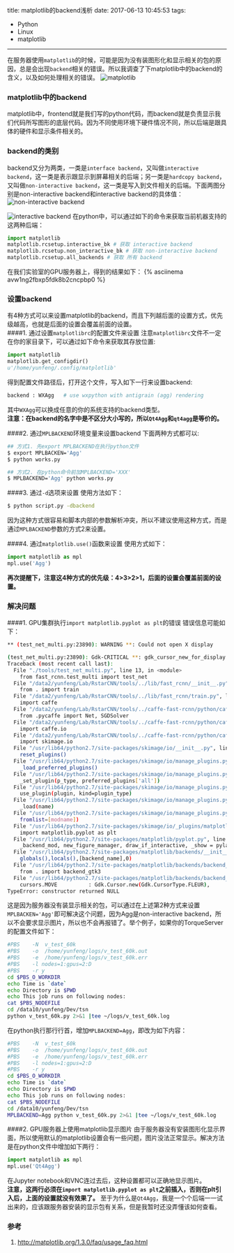 title: matplotlib的backend浅析
date: 2017-06-13 10:45:53
tags:
 - Python
 - Linux
 - matplotlib
---
在服务器使用`matplotlib`的时候，可能是因为没有装图形化和显示相关的包的原因，总是会出现`backend`相关的错误。所以我调查了下matplotlib中的backend的含义，以及如何处理相关的错误。
![matplotlib](http://matplotlib.org/1.3.0/_static/logo2.png)
<!--more-->


### matplotlib中的backend
matplotlib中，frontend就是我们写的python代码，而backend就是负责显示我们代码所写图形的底层代码。因为不同使用环境下硬件情况不同，所以后端是跟具体的硬件和显示条件相关的。


### backend的类别
backend又分为两类，一类是`interface backend`，又叫做`interactive backend`，这一类是表示跟显示到屏幕相关的后端；另一类是`hardcopy backend`，又叫做`non-interactive backend`，这一类是写入到文件相关的后端。下面两图分别是non-interactive backend和interactive backend的具体值：
![non-interactive backend](http://7xlt5t.com1.z0.glb.clouddn.com/non-iteractive-backend.png)


![interactive backend](http://7xlt5t.com1.z0.glb.clouddn.com/iteractive-backend.png)
在python中，可以通过如下的命令来获取当前机器支持的这两种后端：
```python
import matplotlib
matplotlib.rcsetup.interactive_bk # 获取 interactive backend
matplotlib.rcsetup.non_interactive_bk # 获取 non-interactive backend
matplotlib.rcsetup.all_backends # 获取 所有 backend
```
在我们实验室的GPU服务器上，得到的结果如下：
{% asciinema avw1ng2fbxp5fdk8b2cncpbp0 %}


### 设置backend
有4种方式可以来设置matplotlib的backend，而且下列越后面的设置方式，优先级越高，也就是后面的设置会覆盖前面的设置。  
####1. 通过设置`matplotlibrc`的配置文件来设置
注意`matplotlibrc`文件不一定在你的家目录下，可以通过如下命令来获取其存放位置:
```python
import matplotlib
matplotlib.get_configdir()
u'/home/yunfeng/.config/matplotlib'
```
得到配置文件路径后，打开这个文件，写入如下一行来设置backend:
```bash
backend : WXAgg   # use wxpython with antigrain (agg) rendering
```
其中`WXAgg`可以换成任意的你的系统支持的backend类型。  
**注意：在backend的名字中是不区分大小写的，所以`Qt4Agg`和`qt4agg`是等价的。**

####2. 通过`MPLBACKEND`环境变量来设置backend
下面两种方式都可以:
```bash
## 方式1. 先export MPLBACKEND在执行python文件
$ export MPLBACKEN='Agg'
$ python works.py

## 方式2. 在python命令前加MPLBACKEND='XXX'
$ MPLBACKEND='Agg' python works.py
```

####3. 通过`-d`选项来设置
使用方法如下：
```bash
$ python script.py -dbackend
```
因为这种方式很容易和脚本内部的参数解析冲突，所以不建议使用这种方式，而是通过`MPLBACKEND`参数的方式2来设置。

####4. 通过`matplotlib.use()`函数来设置
使用方式如下：
```python
import matplotlib as mpl
mpl.use('Agg')
```
**再次提醒下，注意这4种方式的优先级：4>3>2>1，后面的设置会覆盖前面的设置。**
### 解决问题
####1. GPU集群执行`import matplotlib.pyplot as plt`的错误
错误信息可能如下：
```bash
** (test_net_multi.py:23890): WARNING **: Could not open X display

(test_net_multi.py:23890): Gdk-CRITICAL **: gdk_cursor_new_for_display: assertion 'GDK_IS_DISPLAY (display)' failed
Traceback (most recent call last):
  File "./tools/test_net_multi.py", line 13, in <module>
    from fast_rcnn.test_multi import test_net
  File "/data2/yunfeng/Lab/RstarCNN/tools/../lib/fast_rcnn/__init__.py", line 9, in <module>
    from . import train
  File "/data2/yunfeng/Lab/RstarCNN/tools/../lib/fast_rcnn/train.py", line 15, in <module>
    import caffe
  File "/data2/yunfeng/Lab/RstarCNN/tools/../caffe-fast-rcnn/python/caffe/__init__.py", line 1, in <module>
    from .pycaffe import Net, SGDSolver
  File "/data2/yunfeng/Lab/RstarCNN/tools/../caffe-fast-rcnn/python/caffe/pycaffe.py", line 14, in <module>
    import caffe.io
  File "/data2/yunfeng/Lab/RstarCNN/tools/../caffe-fast-rcnn/python/caffe/io.py", line 2, in <module>
    import skimage.io
  File "/usr/lib64/python2.7/site-packages/skimage/io/__init__.py", line 15, in <module>
    reset_plugins()
  File "/usr/lib64/python2.7/site-packages/skimage/io/manage_plugins.py", line 93, in reset_plugins
    _load_preferred_plugins()
  File "/usr/lib64/python2.7/site-packages/skimage/io/manage_plugins.py", line 73, in _load_preferred_plugins
    _set_plugin(p_type, preferred_plugins['all'])
  File "/usr/lib64/python2.7/site-packages/skimage/io/manage_plugins.py", line 85, in _set_plugin
    use_plugin(plugin, kind=plugin_type)
  File "/usr/lib64/python2.7/site-packages/skimage/io/manage_plugins.py", line 255, in use_plugin
    _load(name)
  File "/usr/lib64/python2.7/site-packages/skimage/io/manage_plugins.py", line 299, in _load
    fromlist=[modname])
  File "/usr/lib64/python2.7/site-packages/skimage/io/_plugins/matplotlib_plugin.py", line 3, in <module>
    import matplotlib.pyplot as plt
  File "/usr/lib64/python2.7/site-packages/matplotlib/pyplot.py", line 114, in <module>
    _backend_mod, new_figure_manager, draw_if_interactive, _show = pylab_setup()
  File "/usr/lib64/python2.7/site-packages/matplotlib/backends/__init__.py", line 32, in pylab_setup
    globals(),locals(),[backend_name],0)
  File "/usr/lib64/python2.7/site-packages/matplotlib/backends/backend_gtk3agg.py", line 11, in <module>
    from . import backend_gtk3
  File "/usr/lib64/python2.7/site-packages/matplotlib/backends/backend_gtk3.py", line 58, in <module>
    cursors.MOVE          : Gdk.Cursor.new(Gdk.CursorType.FLEUR),
TypeError: constructor returned NULL
```
这是因为服务器没有装显示相关的包，可以通过在上述第2种方式来设置`MPLBACKEN='Agg'`即可解决这个问题，因为Agg是non-interactive backend，所以不会要求显示图片，所以也不会再报错了。举个例子，如果你的TorqueServer的配置文件如下：
```bash
#PBS    -N  v_test_60k
#PBS    -o  /home/yunfeng/logs/v_test_60k.out
#PBS    -e  /home/yunfeng/logs/v_test_60k.err
#PBS    -l nodes=1:gpus=2:D
#PBS    -r y
cd $PBS_O_WORKDIR
echo Time is `date`
echo Directory is $PWD
echo This job runs on following nodes:
cat $PBS_NODEFILE
cd /data10/yunfeng/Dev/tsn
python v_test_60k.py 2>&1 |tee ~/logs/v_test_60k.log
```
在python执行那行行首，增加`MPLBACKEND=Agg`，即改为如下内容：
```bash
#PBS    -N  v_test_60k
#PBS    -o  /home/yunfeng/logs/v_test_60k.out
#PBS    -e  /home/yunfeng/logs/v_test_60k.err
#PBS    -l nodes=1:gpus=2:D
#PBS    -r y
cd $PBS_O_WORKDIR
echo Time is `date`
echo Directory is $PWD
echo This job runs on following nodes:
cat $PBS_NODEFILE
cd /data10/yunfeng/Dev/tsn
MPLBACKEND=Agg python v_test_60k.py 2>&1 |tee ~/logs/v_test_60k.log
```

####2. GPU服务器上使用matplotlib显示图片
由于服务器没有安装图形化显示界面，所以使用默认的matplotlib设置会有一些问题，图片没法正常显示。解决方法是在python文件中增加如下两行：
```python
import matplotlib as mpl
mpl.use('Qt4Agg')
```
在Jupyter notebook和VNC连过去后，这种设置都可以正确地显示图片。  
**注意，这两行必须在`import matplotlib.pyplot as plt`之前插入，否则在plt引入后，上面的设置就没有效果了。**
至于为什么是`Qt4Agg`，我是一个个后端一一试出来的，应该跟服务器安装的显示包有关系，但是我暂时还没弄懂该如何查看。

### 参考
1. <http://matplotlib.org/1.3.0/faq/usage_faq.html>
